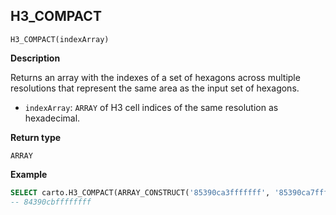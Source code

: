 ## H3_COMPACT

```sql:signature
H3_COMPACT(indexArray)
```

**Description**

Returns an array with the indexes of a set of hexagons across multiple resolutions that represent the same area as the input set of hexagons.

* `indexArray`: `ARRAY` of H3 cell indices of the same resolution as hexadecimal.

**Return type**

`ARRAY`

**Example**

```sql
SELECT carto.H3_COMPACT(ARRAY_CONSTRUCT('85390ca3fffffff', '85390ca7fffffff', '85390cabfffffff', '85390caffffffff', '85390cb3fffffff', '85390cb7fffffff', '85390cbbfffffff'));
-- 84390cbffffffff
```
